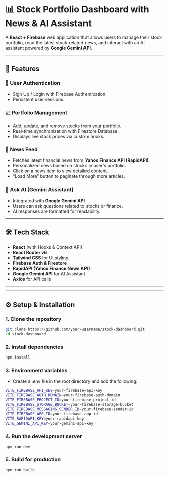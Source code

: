 # 📊 Stock Portfolio Dashboard with News & AI Assistant

A **React + Firebase** web application that allows users to manage their stock portfolio, read the latest stock-related news, and interact with an AI assistant powered by **Google Gemini API**.

---

## 🚀 Features

### 🔐 User Authentication

- Sign Up / Login with Firebase Authentication.
- Persistent user sessions.

### 📈 Portfolio Management

- Add, update, and remove stocks from your portfolio.
- Real-time synchronization with Firestore Database.
- Displays live stock prices via custom hooks.

### 📰 News Feed

- Fetches latest financial news from **Yahoo Finance API (RapidAPI)**.
- Personalized news based on stocks in user's portfolio.
- Click on a news item to view detailed content.
- “Load More” button to paginate through more articles.

### 🤖 Ask AI (Gemini Assistant)

- Integrated with **Google Gemini API**.
- Users can ask questions related to stocks or finance.
- AI responses are formatted for readability.

---

## 🛠️ Tech Stack

- **React** (with Hooks & Context API)
- **React Router v6**
- **Tailwind CSS** for UI styling
- **Firebase Auth & Firestore**
- **RapidAPI (Yahoo Finance News API)**
- **Google Gemini API** for AI Assistant
- **Axios** for API calls

---

---

## ⚙️ Setup & Installation

### 1. Clone the repository

```bash
git clone https://github.com/your-username/stock-dashboard.git
cd stock-dashboard
```

### 2. Install dependencies

```bash
npm install
```

### 3. Environment variables

- Create a .env file in the root directory and add the following:

```bash
VITE_FIREBASE_API_KEY=your-firebase-api-key
VITE_FIREBASE_AUTH_DOMAIN=your-firebase-auth-domain
VITE_FIREBASE_PROJECT_ID=your-firebase-project-id
VITE_FIREBASE_STORAGE_BUCKET=your-firebase-storage-bucket
VITE_FIREBASE_MESSAGING_SENDER_ID=your-firebase-sender-id
VITE_FIREBASE_APP_ID=your-firebase-app-id
VITE_RAPIDAPI_KEY=your-rapidapi-key
VITE_GEMINI_API_KEY=your-gemini-api-key
```

### 4. Run the development server

```bash
npm run dev
```

### 5. Build for production

```bash
npm run build
```
